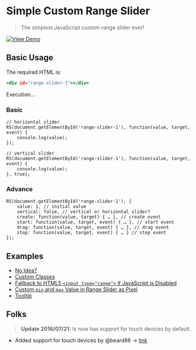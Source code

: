 Simple Custom Range Slider
==========================

> The simplest JavaScript custom range slider ever!

[![View Demo](https://cloud.githubusercontent.com/assets/1669261/17064930/5fd9e440-5069-11e6-9f61-071b0be5bd56.png)](https://rawgit.com/tovic/range-slider/master/range-slider.html "View Demo")

Basic Usage
-----------

The required HTML is:

~~~ .html
<div id="range-slider-1"></div>
~~~

Execution…

### Basic

~~~ .javascript
// horizontal slider
RS(document.getElementById('range-slider-1'), function(value, target, event) {
    console.log(value);
});

// vertical slider
RS(document.getElementById('range-slider-1'), function(value, target, event) {
    console.log(value);
}, true);
~~~

### Advance

~~~ .javascript
RS(document.getElementById('range-slider-1'), {
    value: 1, // initial value
    vertical: false, // vertical or horizontal slider?
    create: function(value, target) { … }, // create event
    start: function(value, target, event) { … }, // start event
    drag: function(value, target, event) { … }, // drag event
    stop: function(value, target, event) { … } // stop event
});
~~~

Examples
--------

 - [No Idea?](https://rawgit.com/tovic/range-slider/master/range-slider.noob.html)
 - [Custom Classes](https://rawgit.com/tovic/range-slider/master/range-slider.custom.html)
 - [Fallback to HTML5 `<input type="range">` if JavaScript is Disabled](https://rawgit.com/tovic/range-slider/master/range-slider.replace.html)
 - [Custom `min` and `max` Value in Range Slider as Pixel](https://rawgit.com/tovic/range-slider/master/range-slider.custom-range.html)
 - [Tooltip](https://rawgit.com/tovic/range-slider/master/range-slider.tip.html)

Folks
-----

> **Update 2016/07/21:** Is now has support for touch devices by default.

 - Added support for touch devices by @beard86 → [link](https://github.com/beard86/simple-custom-range-slider)